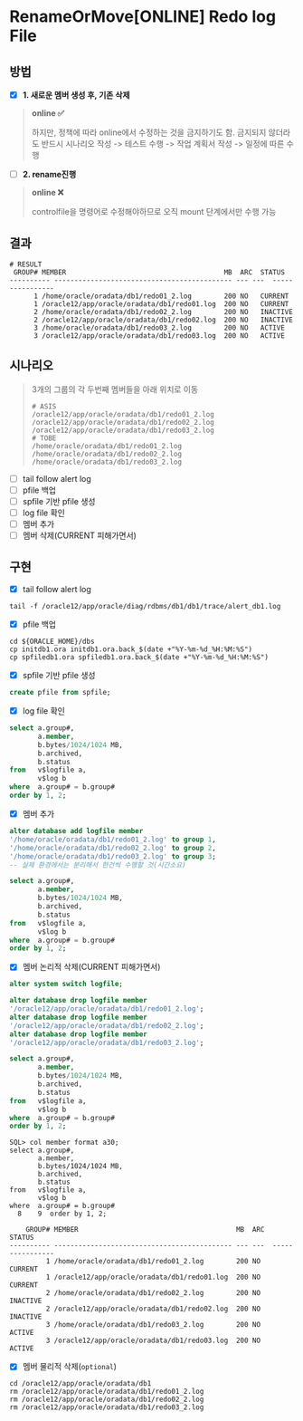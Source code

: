 # RenameOrMove[ONLINE] Redo log File

## 방법

- [x] **1. 새로운 멤버 생성 후, 기존 삭제**

> **online ✅**
>
> 하지만, 정책에 따라 online에서 수정하는 것을 금지하기도 함.
> 금지되지 않더라도 반드시 시나리오 작성 -> 테스트 수행 -> 작업 계획서 작성 -> 일정에 따른 수행

- [ ] **2. rename진행**

> **online ❌**
>
> controlfile을 명령어로 수정해야하므로 오직 mount 단계에서만 수행 가능

## 결과

```shell
# RESULT
 GROUP# MEMBER                                       MB  ARC  STATUS
---------- -------------------------------------------- --- ---  ----------------
      1 /home/oracle/oradata/db1/redo01_2.log        200 NO   CURRENT
      1 /oracle12/app/oracle/oradata/db1/redo01.log  200 NO   CURRENT
      2 /home/oracle/oradata/db1/redo02_2.log        200 NO   INACTIVE
      2 /oracle12/app/oracle/oradata/db1/redo02.log  200 NO   INACTIVE
      3 /home/oracle/oradata/db1/redo03_2.log        200 NO   ACTIVE
      3 /oracle12/app/oracle/oradata/db1/redo03.log  200 NO   ACTIVE
```

## 시나리오

> 3개의 그룹의 각 두번째 멤버들을 아래 위치로 이동
>
> ```shell
> # ASIS
> /oracle12/app/oracle/oradata/db1/redo01_2.log
> /oracle12/app/oracle/oradata/db1/redo02_2.log
> /oracle12/app/oracle/oradata/db1/redo03_2.log
> # TOBE
> /home/oracle/oradata/db1/redo01_2.log
> /home/oracle/oradata/db1/redo02_2.log
> /home/oracle/oradata/db1/redo03_2.log
> ```

- [ ] tail follow alert log 
- [ ] pfile 백업
- [ ] spfile 기반 pfile 생성
- [ ] log file 확인
- [ ] 멤버 추가
- [ ] 멤버 삭제(CURRENT 피해가면서)

## 구현

- [x] tail follow alert log

```shell
tail -f /oracle12/app/oracle/diag/rdbms/db1/db1/trace/alert_db1.log
```

- [x] pfile 백업

```shell
cd ${ORACLE_HOME}/dbs
cp initdb1.ora initdb1.ora.back_$(date +"%Y-%m-%d_%H:%M:%S")
cp spfiledb1.ora spfiledb1.ora.back_$(date +"%Y-%m-%d_%H:%M:%S")
```

- [x] spfile 기반 pfile 생성

```sql
create pfile from spfile;
```

- [x] log file 확인

```sql
select a.group#,
       a.member,
       b.bytes/1024/1024 MB,
       b.archived,
       b.status
from   v$logfile a,
       v$log b
where  a.group# = b.group#
order by 1, 2;
```

- [x] 멤버 추가

```sql
alter database add logfile member
'/home/oracle/oradata/db1/redo01_2.log' to group 1,
'/home/oracle/oradata/db1/redo02_2.log' to group 2,
'/home/oracle/oradata/db1/redo03_2.log' to group 3;
-- 실제 환경에서는 분리해서 한건씩 수행할 것(시간소요)

select a.group#,
       a.member,
       b.bytes/1024/1024 MB,
       b.archived,
       b.status
from   v$logfile a,
       v$log b
where  a.group# = b.group#
order by 1, 2;
```

- [x] 멤버 논리적 삭제(CURRENT 피해가면서)

```sql
alter system switch logfile;

alter database drop logfile member 
'/oracle12/app/oracle/oradata/db1/redo01_2.log';
alter database drop logfile member 
'/oracle12/app/oracle/oradata/db1/redo02_2.log';
alter database drop logfile member 
'/oracle12/app/oracle/oradata/db1/redo03_2.log';

select a.group#,
       a.member,
       b.bytes/1024/1024 MB,
       b.archived,
       b.status
from   v$logfile a,
       v$log b
where  a.group# = b.group#
order by 1, 2;
```

```shell
SQL> col member format a30;
select a.group#,
       a.member,
       b.bytes/1024/1024 MB,
       b.archived,
       b.status
from   v$logfile a,
       v$log b
where  a.group# = b.group#
  8    9  order by 1, 2;

    GROUP# MEMBER                                       MB  ARC  STATUS
---------- -------------------------------------------- --- ---  ----------------
         1 /home/oracle/oradata/db1/redo01_2.log        200 NO   CURRENT
         1 /oracle12/app/oracle/oradata/db1/redo01.log  200 NO   CURRENT
         2 /home/oracle/oradata/db1/redo02_2.log        200 NO   INACTIVE
         2 /oracle12/app/oracle/oradata/db1/redo02.log  200 NO   INACTIVE
         3 /home/oracle/oradata/db1/redo03_2.log        200 NO   ACTIVE
         3 /oracle12/app/oracle/oradata/db1/redo03.log  200 NO   ACTIVE
```

- [x] 멤버 물리적 삭제(`optional`)

```shell
cd /oracle12/app/oracle/oradata/db1
rm /oracle12/app/oracle/oradata/db1/redo01_2.log
rm /oracle12/app/oracle/oradata/db1/redo02_2.log
rm /oracle12/app/oracle/oradata/db1/redo03_2.log
```

